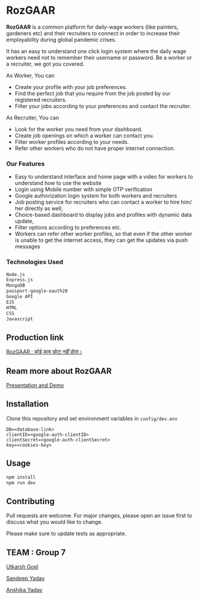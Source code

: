 # RozGAAR 

**RozGAAR** is a common platform for daily-wage workers (like painters, gardeners etc) and their recruiters to connect in order to
increase their employability during global pandemic crises.

It has an easy to understand one click login system where the daily wage workers need not to remember their username or password. Be a worker or a recruiter, we got you covered. 

As Worker, You can 

* Create your profile with your job preferences.
* Find the perfect job that you require from the job posted by our registered recruiters.
* Filter your jobs according to your preferences and contact the recruiter.

As Recruiter, You can 
* Look for the worker you need from your dashboard.
* Create job openings on which a worker can contact you.
* Filter worker profiles according to your needs.
* Refer other workers who do not have proper internet connection.

### Our Features
- Easy to understand interface and home page with a video for workers to understand how to use the website
- Login using Mobile number with simple OTP verification
- Google authorization login system for both workers and recruiters 
- Job posting service for recruiters who can contact a worker to hire him/ her directly as well, 
- Choice-based dashboard to display jobs and profiles with dynamic data update, 
- Filter options according to preferences etc.
- Workers can refer other worker profiles, so that even if the other worker is unable to get the internet access, they can get the updates via push messages

### Technologies Used 
```bash
Node.js
Express.js
MongoDB
passport-google-oauth20
Google API
EJS
HTML
CSS
Javascript
```

## Production link 
<a href="http://rozgaar-app.herokuapp.com/" terget="_blank">RozGAAR : कोई काम छोटा नहीं होता।</a>

## Ream more about RozGAAR
<a href="https://docs.google.com/presentation/d/1Thj0tcDpVO9BrvOHFJkMq96FlFkiQHUkTsYfRLnST10/edit#slide=id.g12dbf99b2f2_0_199" terget="_blank">Presentation and Demo</a>



## Installation

Clone this repository and set environment variables in `config/dev.env`

```visual studio code
DB=<database-link>
clientID=<google-auth-clientID>
clientSecret=<google-auth-clientSecret>
key=<cookies-key>
```

## Usage

```bash
npm install
npm run dev 
```

## Contributing
Pull requests are welcome. For major changes, please open an issue first to discuss what you would like to change.

Please make sure to update tests as appropriate.


## TEAM : Group 7
[Utkarsh Goel](https://github.com/UtkarshGoel18)

[Sandeep Yadav](https://github.com/ucandoit-sky)

[Anshika Yadav](https://github.com/AnshikaY)

